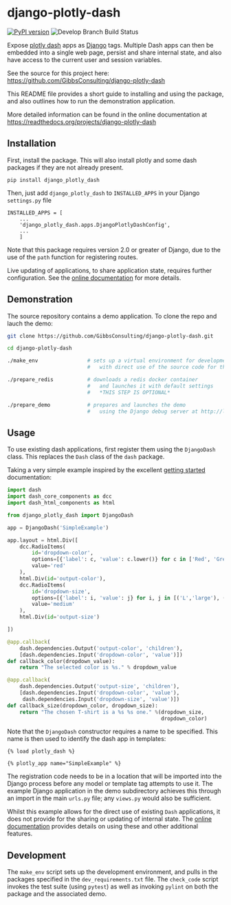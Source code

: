 # django-plotly-dash

[![PyPI version](https://badge.fury.io/py/django-plotly-dash.svg)](https://badge.fury.io/py/django-plotly-dash)
![Develop Branch Build Status](https://travis-ci.org/GibbsConsulting/django-plotly-dash.svg?branch=master)

Expose [plotly dash](https://plot.ly/products/dash/) apps as [Django](https://www.djangoproject.com/) tags. Multiple Dash apps can
then be embedded into a single web page, persist and share internal state, and also have access to the
current user and session variables.

See the source for this project here:
<https://github.com/GibbsConsulting/django-plotly-dash>

This README file provides a short guide to installing and using the package, and also
outlines how to run the demonstration application.

More detailed information
can be found in the online documentation at
<https://readthedocs.org/projects/django-plotly-dash>


## Installation

First, install the package. This will also install plotly and some dash packages if they are not already present.

    pip install django_plotly_dash

Then, just add `django_plotly_dash` to `INSTALLED_APPS` in your Django `settings.py` file

    INSTALLED_APPS = [
        ...
        'django_plotly_dash.apps.DjangoPlotlyDashConfig',
        ...
        ]

Note that this package requires version 2.0 or greater of Django, due to the use of the `path` function for registering routes.

Live updating of applications, to share application
state, requires further
configuration. See the [online documentation](https://django-plotly-dash.readthedocs.io/en/latest/) for more details.

## Demonstration

The source repository contains a demo application. To clone the repo and lauch the demo:

```bash
git clone https://github.com/GibbsConsulting/django-plotly-dash.git

cd django-plotly-dash

./make_env                # sets up a virtual environment for development
                          #   with direct use of the source code for the package

./prepare_redis           # downloads a redis docker container
                          #   and launches it with default settings
                          #   *THIS STEP IS OPTIONAL*

./prepare_demo            # prepares and launches the demo
                          #   using the Django debug server at http://localhost:8000
```

## Usage

To use existing dash applications, first register them using the `DjangoDash` class. This
replaces the `Dash` class of the `dash` package.

Taking a very simple example inspired by the excellent [getting started](https://dash.plot.ly/) documentation:

```python
import dash
import dash_core_components as dcc
import dash_html_components as html

from django_plotly_dash import DjangoDash

app = DjangoDash('SimpleExample')

app.layout = html.Div([
    dcc.RadioItems(
        id='dropdown-color',
        options=[{'label': c, 'value': c.lower()} for c in ['Red', 'Green', 'Blue']],
        value='red'
    ),
    html.Div(id='output-color'),
    dcc.RadioItems(
        id='dropdown-size',
        options=[{'label': i, 'value': j} for i, j in [('L','large'), ('M','medium'), ('S','small')]],
        value='medium'
    ),
    html.Div(id='output-size')

])

@app.callback(
    dash.dependencies.Output('output-color', 'children'),
    [dash.dependencies.Input('dropdown-color', 'value')])
def callback_color(dropdown_value):
    return "The selected color is %s." % dropdown_value

@app.callback(
    dash.dependencies.Output('output-size', 'children'),
    [dash.dependencies.Input('dropdown-color', 'value'),
     dash.dependencies.Input('dropdown-size', 'value')])
def callback_size(dropdown_color, dropdown_size):
    return "The chosen T-shirt is a %s %s one." %(dropdown_size,
                                                  dropdown_color)
```

Note that the `DjangoDash` constructor requires a name to be specified. This name is then used to identify the dash app in
templates:

```jinja2
{% load plotly_dash %}

{% plotly_app name="SimpleExample" %}
```

The registration code needs to be in a location
that will be imported into the Django process before any model or template tag attempts to use it. The example Django application
in the demo subdirectory achieves this through an import in the main `urls.py` file; any `views.py` would also be sufficient.

Whilst this example allows for the direct use of existing `Dash` applications, it does not provide for the sharing or updating of
internal state. The [online documentation](https://django-plotly-dash.readthedocs.io/en/latest/) provides details on using these
and other additional features.

## Development

The `make_env` script sets up the development environment, and pulls in the packages
specified in the `dev_requirements.txt` file. The `check_code` script invokes the test suite (using `pytest`) as well
as invoking `pylint` on both the package and the associated demo.
